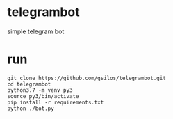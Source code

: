 # telegrambot

simple telegram bot

# run

```
git clone https://github.com/gsilos/telegrambot.git
cd telegrambot
python3.7 -m venv py3
source py3/bin/activate
pip install -r requirements.txt
python ./bot.py
```
